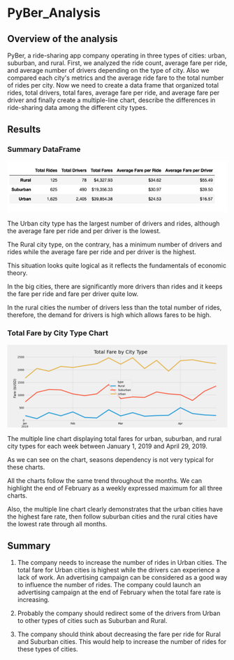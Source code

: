 # PyBer_Analysis

## Overview of the analysis
PyBer, a ride-sharing app company operating in three types of cities: urban, suburban, and rural. 
First, we analyzed the ride count, average fare per ride, and average number of drivers depending on the type of city. Also we compared each city's metrics and the average ride fare to the total number of rides per city. 
Now we need to create a data frame that organized total rides, total drivers, total fares, average fare per ride, and average fare per driver and finally create a multiple-line chart, describe the differences in ride-sharing data among the different city types.

## Results
### Summary DataFrame

![Summary_DataFrame](analysis/Summary_DataFrame.png)

The Urban city type has the largest number of drivers and rides, although the average fare per ride and per driver is the lowest. 

The Rural city type, on the contrary, has a minimum number of drivers and rides while the average fare per ride and per driver is the highest.

This situation looks quite logical as it reflects the fundamentals of economic theory. 

In the big cities, there are significantly more drivers than rides and it keeps the fare per ride and fare per driver quite low. 

In the rural cities the number of drivers less than the total number of rides, therefore, the demand for drivers is high which allows fares to be high.

### Total Fare by City Type Chart

![multiple_line_chart](analysis/PyBer_fare_summary.png)

The multiple line chart displaying total fares for urban, suburban, and rural city types for each week between January 1, 2019 and April 29, 2019.

As we can see on the chart, seasons dependency is not very typical for these charts. 

All the charts follow the same trend throughout the months. We can highlight the end of February as a weekly expressed maximum for all three charts.

Also, the multiple line chart clearly demonstrates that the urban cities have the highest fare rate, then follow suburban cities and the rural cities have the lowest rate through all months.

## Summary 

1. The company needs to increase the number of rides in Urban cities. The total fare for Urban cities is highest while the drivers can experience a lack of work.  An advertising campaign can be considered as a good way to influence the number of rides. The company could launch an advertising campaign at the end of February when the total fare rate is increasing.

2. Probably the company should redirect some of the drivers from Urban to other types of cities such as Suburban and Rural.

3. The company should think about decreasing the fare per ride for Rural and Suburban cities. This would help to increase the number of rides for these types of cities.
